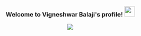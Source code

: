<h3 align="center">
  Welcome to Vigneshwar Balaji's profile!
  <img src="https://media.giphy.com/media/hvRJCLFzcasrR4ia7z/giphy.gif" width="28">
</h3>

<p align="center">
  <a href="https://github.com/vigneshwarbalaji/readme-typing-svg"><img src="https://readme-typing-svg.herokuapp.com/?lines=Full-stack%20web%20and%20app%20developer;2%2B%20years%20of%20coding%20experience;Curious%20to%20learn%new%20stuff&font=Fira%20Code&center=true&width=440&height=45&color=25F7A8FF&vCenter=true&size=22&pause=1000"</a>
</p>